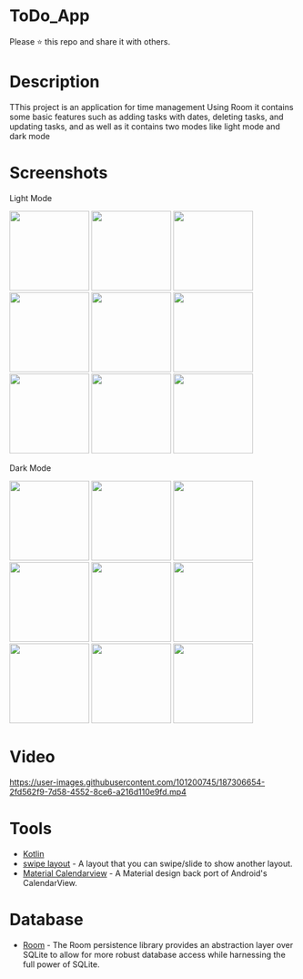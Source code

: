# ToDo_App

Please ⭐️ this repo and share it with others.

# Description
TThis project is an application for time management Using Room
it contains some basic features such as adding tasks with dates, deleting tasks, and updating tasks, 
and as well as it contains two modes like light mode and dark mode

# Screenshots
Light Mode

<div>
  <img src="https://user-images.githubusercontent.com/80880411/187097774-3265399b-9f11-485b-ae26-87e2b91c0e6b.png"  width="140">
  <img src="https://user-images.githubusercontent.com/101200745/187250872-284c4796-e9df-4c64-a909-364162814076.png"  width="140">
  <img src="https://user-images.githubusercontent.com/101200745/187250875-aa0f7d0d-3edb-4e53-b2ab-4b0599607f04.png"  width="140">
  <img src="https://user-images.githubusercontent.com/101200745/187250878-6e01429e-45eb-4be5-a8a1-6475fdacbfbf.png"  width="140">
  <img src="https://user-images.githubusercontent.com/101200745/187250887-95e4ea45-0222-4938-a4fe-88f9fcf32e94.png"  width="140">
  <img src="https://user-images.githubusercontent.com/101200745/187250890-8eceeec0-9c06-4a7d-ad24-e6ab54c3cdbc.png"  width="140">
  <img src="https://user-images.githubusercontent.com/101200745/187250895-78b53954-f720-49dd-874d-f1e3f6cf6754.png"  width="140">
  <img src="https://user-images.githubusercontent.com/101200745/187250899-33cd524b-ba09-481a-b7f0-ee62f28bb1aa.png"  width="140">
  <img src="https://user-images.githubusercontent.com/101200745/187250903-e383e75a-294c-4113-bdd4-a59196997a3f.png"  width="140">
</div>



Dark Mode

<div>
  <img src="https://user-images.githubusercontent.com/80880411/187098182-2fd05cdd-9632-4d29-928c-d70780998ab8.png"  width="140">
  <img src="https://user-images.githubusercontent.com/101200745/187250906-e29cb76d-c703-4753-acd3-33be0d00d602.png"  width="140">
  <img src="https://user-images.githubusercontent.com/101200745/187250910-4150c72f-27e7-4ad0-be2d-b29e864d4945.png"  width="140">
  <img src="https://user-images.githubusercontent.com/101200745/187250914-611431db-3212-4b82-955a-398d7bef0399.png"  width="140">
  <img src="https://user-images.githubusercontent.com/101200745/187250915-82e9e7bc-d59a-4eb8-a6a6-7e24fb98fba7.png"  width="140">
  <img src="https://user-images.githubusercontent.com/101200745/187250919-e8934cea-4f2f-4aff-a8df-c7b5f5d5655d.png"  width="140">
  <img src="https://user-images.githubusercontent.com/101200745/187250925-18362b95-92a5-41ee-b5f8-0a0938dee2ea.png"  width="140">
  <img src="https://user-images.githubusercontent.com/101200745/187250860-0d302bca-240e-4a93-9201-2395ff2a929d.png"  width="140">
  <img src="https://user-images.githubusercontent.com/101200745/187250863-346ccb0c-a3da-41fd-aad1-ef6c0b98e125.png"  width="140">

</div>

# Video
https://user-images.githubusercontent.com/101200745/187306654-2fd562f9-7d58-4552-8ce6-a216d110e9fd.mp4

# Tools
* [Kotlin](https://kotlinlang.org/) 
* [swipe layout](https://github.com/zerobranch/SwipeLayout) - A layout that you can swipe/slide to show another layout.
* [Material Calendarview](https://github.com/prolificinteractive/material-calendarview) - A Material design back port of Android's CalendarView.

# Database
* [Room](https://developer.android.com/training/data-storage/room) - The Room persistence library provides an abstraction layer over SQLite to allow for more robust database access while harnessing the full power of SQLite.
